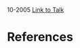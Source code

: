 

10-2005
[Link to Talk](https://www.churchofjesuschrist.org/study/general-conference/2005/10/sunday-morning-session?lang=eng)



# References
